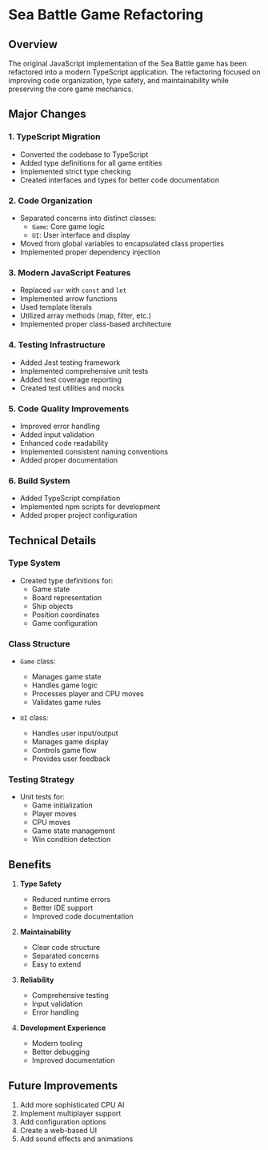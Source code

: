 # Sea Battle Game Refactoring

## Overview

The original JavaScript implementation of the Sea Battle game has been refactored into a modern TypeScript application. The refactoring focused on improving code organization, type safety, and maintainability while preserving the core game mechanics.

## Major Changes

### 1. TypeScript Migration
- Converted the codebase to TypeScript
- Added type definitions for all game entities
- Implemented strict type checking
- Created interfaces and types for better code documentation

### 2. Code Organization
- Separated concerns into distinct classes:
  - `Game`: Core game logic
  - `UI`: User interface and display
- Moved from global variables to encapsulated class properties
- Implemented proper dependency injection

### 3. Modern JavaScript Features
- Replaced `var` with `const` and `let`
- Implemented arrow functions
- Used template literals
- Utilized array methods (map, filter, etc.)
- Implemented proper class-based architecture

### 4. Testing Infrastructure
- Added Jest testing framework
- Implemented comprehensive unit tests
- Added test coverage reporting
- Created test utilities and mocks

### 5. Code Quality Improvements
- Improved error handling
- Added input validation
- Enhanced code readability
- Implemented consistent naming conventions
- Added proper documentation

### 6. Build System
- Added TypeScript compilation
- Implemented npm scripts for development
- Added proper project configuration

## Technical Details

### Type System
- Created type definitions for:
  - Game state
  - Board representation
  - Ship objects
  - Position coordinates
  - Game configuration

### Class Structure
- `Game` class:
  - Manages game state
  - Handles game logic
  - Processes player and CPU moves
  - Validates game rules

- `UI` class:
  - Handles user input/output
  - Manages game display
  - Controls game flow
  - Provides user feedback

### Testing Strategy
- Unit tests for:
  - Game initialization
  - Player moves
  - CPU moves
  - Game state management
  - Win condition detection

## Benefits

1. **Type Safety**
   - Reduced runtime errors
   - Better IDE support
   - Improved code documentation

2. **Maintainability**
   - Clear code structure
   - Separated concerns
   - Easy to extend

3. **Reliability**
   - Comprehensive testing
   - Input validation
   - Error handling

4. **Development Experience**
   - Modern tooling
   - Better debugging
   - Improved documentation

## Future Improvements

1. Add more sophisticated CPU AI
2. Implement multiplayer support
3. Add configuration options
4. Create a web-based UI
5. Add sound effects and animations 